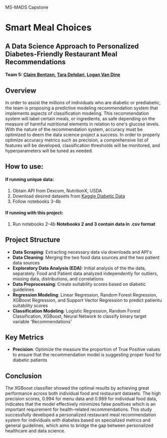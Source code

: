 MS-MADS Capstone 
# Smart Meal Choices
## A Data Science Approach to Personalized Diabetes-Friendly Restaurant Meal Recommendations

#### Team 5: [Claire Bentzen](mailto:cbentzen@sandiego.edu), [Tara Dehdari](mailto:tdehdari@sandiego.edu), [Logan Van Dine](mailto:lvandine@sandiego.edu)

## Overview

In order to assist the millions of individuals who are diabetic or prediabetic, the team is proposing a predictive modeling recommendation system that implements aspects of classification modeling. This recommendation system will label certain meals, or ingredients, as safe depending on the measure of harmful nutritional elements in relation to one's glucose levels. With the nature of the recommendation system, accuracy must be optimized to deem the data science project a success. In order to properly optimize accuracy metrics such as precision, a comprehensive list of features will be developed, classification thresholds will be monitored, and hyperparameters will be tuned as needed.

## How to use:

#### If running unique data:
1. Obtain API from Dexcom, NutritionX, USDA
2. Download desired datasets from [Kaggle Diabetic Data](https://www.kaggle.com/datasets/julnazz/diabetes-health-indicators-dataset)
3. Follow notebooks 3-4b

#### If running with this project:
1. Run notebooks 2-4b **Notebooks 2 and 3 contain data in .csv format**

## Project Structure

- **Data Scraping**: Extracting necessary data via downloads and API's
- **Data Cleaning**: Merging the two food data sources and the two patient data sources
- **Exploratory Data Analysis (EDA)**: Initial analysis of the the data, separately. Food and Patient data analyzed independently for outliers, missing data, distributions, and correlations
- **Data Preprocessing**: Create suitability scores based on diabetic guidelines
- **Regression Modeling**: Linear Regression, Random Forest Regression, XGBoost Regression, and Support Vector Regression to predict patientu suitability scores
- **Classification Modeling**: Logistic Regression, Random Forest Classification, XGBoost, Neural Network to classify binary target variable 'Recommendations'

## Key Metrics
- **Precision**: Optimize the measure the proportion of True Positive values to ensure that the recommendation model is suggesting proper food for diabetic patients


## Conclusion
The XGBoost classifier showed the optimal results by achieving great performance across both individual food and restaurant datasets. The high precision scores, 0.994 for menu data and 0.989 for individual food data, indicates that the model effectively minimizes false positives which is an important requirement for health-related recommendations. This study successfully developed a personalized restaurant meal recommendation system for individuals with diabetes based on specialized metrics and general guidelines, which aims to bridge the gap between personalized healthcare and data science.
